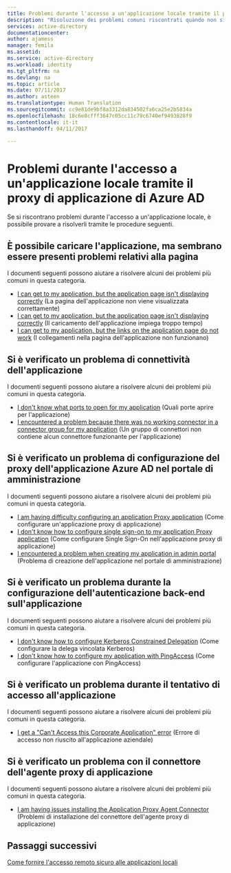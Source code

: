 ```yaml
---
title: Problemi durante l'accesso a un'applicazione locale tramite il proxy di applicazione di Azure AD | Microsoft Docs
description: "Risoluzione dei problemi comuni riscontrati quando non si è in grado di accedere a un'applicazione locale integrata con Azure AD tramite il proxy di applicazione di Azure AD"
services: active-directory
documentationcenter: 
author: ajamess
manager: femila
ms.assetid: 
ms.service: active-directory
ms.workload: identity
ms.tgt_pltfrm: na
ms.devlang: na
ms.topic: article
ms.date: 07/11/2017
ms.author: asteen
ms.translationtype: Human Translation
ms.sourcegitcommit: cc9e81de9bf8a3312da834502fa6ca25e2b5834a
ms.openlocfilehash: 18c6e8cfff3647c05cc11c79c6740ef9493828f9
ms.contentlocale: it-it
ms.lasthandoff: 04/11/2017

---
```


# <a name="problems-signing-in-to-an-on-premises-application-using-the-azure-ad-application-proxy"></a>Problemi durante l'accesso a un'applicazione locale tramite il proxy di applicazione di Azure AD

Se si riscontrano problemi durante l'accesso a un'applicazione locale, è possibile provare a risolverli tramite le procedure seguenti.

## <a name="i-can-load-my-application-but-something-on-the-page-looks-broken"></a>È possibile caricare l'applicazione, ma sembrano essere presenti problemi relativi alla pagina

I documenti seguenti possono aiutare a risolvere alcuni dei problemi più comuni in questa categoria.

  * [I can get to my application, but the application page isn't displaying correctly](https://docs.microsoft.com/azure/active-directory/application-proxy-page-appearance-broken-problem/) (La pagina dell'applicazione non viene visualizzata correttamente)
  * [I can get to my application, but the application page isn't displaying correctly](https://docs.microsoft.com/azure/active-directory/application-proxy-page-load-speed-problem/) (Il caricamento dell'applicazione impiega troppo tempo)
  * [I can get to my application, but the links on the application page do not work](https://docs.microsoft.com/azure/active-directory/application-proxy-page-links-broken-problem/) (I collegamenti nella pagina dell'applicazione non funzionano)

## <a name="im-having-a-connectivity-problem-my-application"></a>Si è verificato un problema di connettività dell'applicazione
  I documenti seguenti possono aiutare a risolvere alcuni dei problemi più comuni in questa categoria.
  * [I don't know what ports to open for my application](https://docs.microsoft.com/azure/active-directory/application-proxy-connectivity-ports-how-to/) (Quali porte aprire per l'applicazione)
  * [I encountered a problem because there was no working connector in a connector group for my application](https://docs.microsoft.com/azure/active-directory/application-proxy-connectivity-no-working-connector/) (Un gruppo di connettori non contiene alcun connettore funzionante per l'applicazione)

## <a name="im-having-a-problem-configuring-the-azure-ad-application-proxy-in-the-admin-portal"></a>Si è verificato un problema di configurazione del proxy dell'applicazione Azure AD nel portale di amministrazione
  I documenti seguenti possono aiutare a risolvere alcuni dei problemi più comuni in questa categoria.
  * [I am having difficulty configuring an application Proxy application](https://docs.microsoft.com/azure/active-directory/application-proxy-config-how-to/) (Come configurare un'applicazione proxy di applicazione)
  * [I don't know how to configure single sign-on to my application Proxy application](https://docs.microsoft.com/azure/active-directory/application-proxy-config-sso-how-to/) (Come configurare Single Sign-On nell'applicazione proxy di applicazione)
  * [I encountered a problem when creating my application in admin portal](https://docs.microsoft.com/azure/active-directory/application-proxy-config-problem/) (Problema di creazione dell'applicazione nel portale di amministrazione)

## <a name="im-having-a-problem-setting-up-back-end-authentication-to-my-application"></a>Si è verificato un problema durante la configurazione dell'autenticazione back-end sull'applicazione
  I documenti seguenti possono aiutare a risolvere alcuni dei problemi più comuni in questa categoria.
  * [I don't know how to configure Kerberos Constrained Delegation](https://docs.microsoft.com/azure/active-directory/application-proxy-back-end-kerberos-constrained-delegation-how-to/) (Come configurare la delega vincolata Kerberos)
  * [I don't know how to configure my application with PingAccess](https://docs.microsoft.com/azure/active-directory/application-proxy-back-end-ping-access-how-to/) (Come configurare l'applicazione con PingAccess)

## <a name="im-having-a-problem-when-signing-in-to-my-application"></a>Si è verificato un problema durante il tentativo di accesso all'applicazione
  I documenti seguenti possono aiutare a risolvere alcuni dei problemi più comuni in questa categoria.
  * [I get a "Can't Access this Corporate Application" error](https://docs.microsoft.com/azure/active-directory/application-proxy-sign-in-bad-gateway-timeout-error/) (Errore di accesso non riuscito all'applicazione aziendale)

## <a name="im-having-a-problem-with-the-application-proxy-agent-connector"></a>Si è verificato un problema con il connettore dell'agente proxy di applicazione
  I documenti seguenti possono aiutare a risolvere alcuni dei problemi più comuni in questa categoria.
  * [I am having issues installing the Application Proxy Agent Connector](https://docs.microsoft.com/azure/active-directory/application-proxy-connector-installation-problem/) (Problemi di installazione del connettore dell'agente proxy di applicazione)

## <a name="next-steps"></a>Passaggi successivi
[Come fornire l'accesso remoto sicuro alle applicazioni locali](active-directory-application-proxy-get-started.md)

